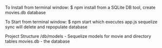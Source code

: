 
To Install
from terminal window: $ npm install
from a SQLite DB tool, create movies.db database

To Start
from terminal window: $ npm start
  which executes app.js
  sequelize sync will delete and repopulate database 

Project Structure
/db/models - Sequelize models for movie and directory tables
movies.db - the database